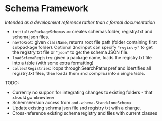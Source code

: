# Schema Framework

*Intended as a development reference rather than a formal documentation*

- `initializePackageSchemas.m`: creates schemas folder, registry.txt and schema.json files.
- `navToRoot`: given `className`, returns root file path (folder containing first subpackage folder). Optional 2nd input can specify `"registry"` to get the registry.txt file or `"json"` to get the schema JSON file.
- `loadSchemaRegistry`: given a package name, loads the registry.txt file into a table (with some extra formatting)
- `collectRegistries`: loops through SearchPaths pref and identifies all registry.txt files, then loads them and compiles into a single table.

TODO:
- Currently no support for integrating changes to existing folders - that should go elsewhere
- SchemaVersion access from `aod.schema.StandaloneSchema`
- Update existing schema json file and registry txt with a change.
- Cross-reference existing schema registry and files with current classes